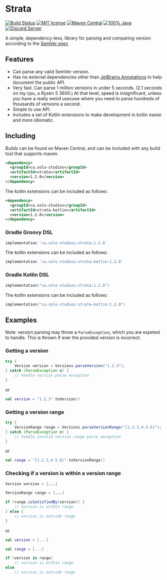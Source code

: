 # Strata

[![Build Status](https://img.shields.io/jenkins/build?jobUrl=https%3A%2F%2Fci.solo-studios.ca%2Fjob%2Fsolo-studios%2Fjob%2FPolyBot%2F&style=for-the-badge)](https://ci.solo-studios.ca/job/solo-studios/job/PolyBot/)
[![MIT license](https://img.shields.io/badge/License-MIT-blue.svg?style=for-the-badge)](LICENSE)
[![Maven Central](https://img.shields.io/maven-central/v/ca.solo-studios/strata.svg?style=for-the-badge&label=Maven%20Central)](https://search.maven.org/search?q=g:ca.solo-studios%20a:strata)
[![100% Java](https://img.shields.io/badge/100%25-java-blue.svg?style=for-the-badge)](https://openjdk.java.net/)
[![Discord Server](https://img.shields.io/discord/871114669761372221?color=7389D8&label=Discord&logo=discord&logoColor=8fa3ff&style=for-the-badge)](https://discord.solo-studios.ca)

A simple, dependency-less, library for parsing and comparing version according to the [SemVer spec](https://semver.org/)

## Features

- Can parse any valid SemVer version.
- Has no external dependencies other than [JetBrains Annotations](https://github.com/JetBrains/java-annotations) to help document the public
  API.
- Very fast. Can parse 1 million versions in under 5 seconds. (2.1 seconds on my cpu, a Ryzen 5 3600.) At that level, speed is
  insignificant, unless you have a really weird usecase where you need to parse hundreds of thousands of versions a second.
- Simple to use API.
- Includes a set of Kotlin extensions to make development in kotlin easier and more idiomatic.

## Including

Builds can be found on Maven Central, and can be included with any build tool that supports maven.

```xml
<dependency>
  <groupId>ca.solo-studios</groupId>
  <artifactId>strata</artifactId>
  <version>1.2.0</version>
</dependency>
```

The kotlin extensions can be included as follows:

```xml
<dependency>
  <groupId>ca.solo-studios</groupId>
  <artifactId>strata-kotlin</artifactId>
  <version>1.2.0</version>
</dependency>
```

### Gradle Groovy DSL

```groovy
implementation 'ca.solo-studios:strata:1.2.0'
```

The kotlin extensions can be included as follows:

```groovy
implementation 'ca.solo-studios:strata-kotlin:1.2.0'
```

### Gradle Kotlin DSL

```kotlin
implementation("ca.solo-studios:strata:1.2.0")
```

The kotlin extensions can be included as follows:

```kotlin
implementation("ca.solo-studios:strata-kotlin:1.2.0")
```

## Examples

Note: version parsing may throw a `ParseException`, which you are expeted to handle. This is thrown if ever the provided version is
incorrect.

### Getting a version

```java
try {
    Version version = Versions.parseVersion("1.2.3");
} catch (ParseException e) {
    // handle version parse exception
}
```

or

```kotlin
val version = "1.2.3".toVersion()
```

### Getting a version range

```java
try {
    VersionRange range = Versions.parseVersionRange("[1.2.3,4.5.6)");
} catch (ParseException e) {
    // handle invalid version range parse exception
}
```

or

```kotlin
val range = "[1.2.3,4.5.6)".toVersionRange()
```

### Checking if a version is within a version range

```java
Version version = [...]

VersionRange range = [...]

if (range.isSatisfiedBy(version)) {
    // version is within range
} else {
    // version is outside range
}
```

or

```kotlin
val version = [...]

val range = [...]

if (version in range)
    // version is within range
else
    // version is outside range
```